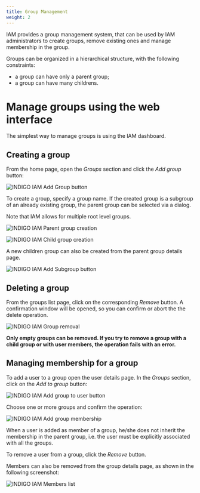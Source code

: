 ```yaml
---
title: Group Management
weight: 2
---
```


IAM provides a group management system, that can be used by IAM administrators
to create groups, remove existing ones and manage membership in the group.

Groups can be organized in a hierarchical structure, with the following constraints:
 - a group can have only a parent group;
 - a group can have many childrens.

# Manage groups using the web interface

The simplest way to manage groups is using the IAM dashboard.

## Creating a group

From the home page, open the _Groups_ section and click the _Add group_ button:

![INDIGO IAM Add Group button](../images/IAM-groups-01.png)

To create a group, specify a group name. If the created group is a subgroup of
an already existing group, the parent group can be selected via a dialog.

Note that IAM allows for multiple root level groups.

![INDIGO IAM Parent group creation](../images/IAM-groups-02.png)

![INDIGO IAM Child group creation](../images/IAM-groups-03.png)

A new children group can also be created from the parent group details page.

![INDIGO IAM Add Subgroup button](../images/IAM-groups-04.png)

## Deleting a group

From the groups list page, click on the corresponding _Remove_ button.
A confirmation window will be opened, so you can confirm or abort the
the delete operation.

![INDIGO IAM Group removal](../images/IAM-groups-05.png)

**Only empty groups can be removed. If you try to remove a group
with a child group or with user members, the operation fails with an error.**

## Managing membership for a group


To add a user to a group open the user details page.
In the _Groups_ section, click on the _Add to group_ button:

![INDIGO IAM Add group to user button](../images/IAM-groups-06.png)

Choose one or more groups and confirm the operation:

![INDIGO IAM Add group membership](../images/IAM-groups-07.png)

When a user is added as member of a group, he/she does not inherit the
membership in the parent group, i.e. the user must be explicitly associated
with all the groups.

To remove a user from a group, click the _Remove_ button.

Members can also be removed from the group details page, as shown in the
following screenshot:

![INDIGO IAM Members list](../images/IAM-groups-08.png)
